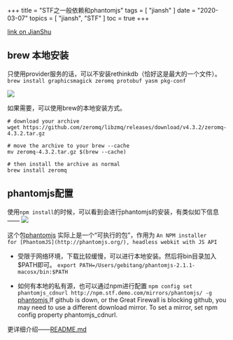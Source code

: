 +++
title = "STF之一般依赖和phantomjs"
tags = [
    "jiansh"
]
date = "2020-03-07"
topics = [
    "jiansh",
    "STF"
]
toc = true
+++



[link on JianShu](https://www.jianshu.com/p/ae1e013bf99e)

## brew 本地安装
只使用provider服务的话，可以不安装rethinkdb（恰好这是最大的一个文件）。`brew install graphicsmagick zeromq protobuf yasm pkg-conf`

![](https://upload-images.jianshu.io/upload_images/3296949-8dd420be0f4be2a8.png?imageMogr2/auto-orient/strip%7CimageView2/2/w/1240)

如果需要，可以使用brew的本地安装方式。 

```
# download your archive
wget https://github.com/zeromq/libzmq/releases/download/v4.3.2/zeromq-4.3.2.tar.gz

# move the archive to your brew --cache
mv zeromq-4.3.2.tar.gz $(brew --cache)

# then install the archive as normal
brew install zeromq
```

## phantomjs配置
使用`npm install`的时候，可以看到会进行phantomjs的安装，有类似如下信息——
![](https://upload-images.jianshu.io/upload_images/3296949-f98fe9c9dbaf7bc3.png?imageMogr2/auto-orient/strip%7CimageView2/2/w/1240)

这个包[phantomjs](https://github.com/Medium/phantomjs/releases/download/v2.1.1/phantomjs-2.1.1-macosx.zip) 实际上是一个“可执行的包”，作用为 `An NPM installer for [PhantomJS](http://phantomjs.org/), headless webkit with JS API`

- 受限于网络环境，下载比较缓慢，可以进行本地安装。然后将bin目录加入\$PATH即可。 `export PATH=/Users/gebitang/phantomjs-2.1.1-macosx/bin:$PATH` 

- 如何有本地的私有源，也可以通过npm进行配置 
`npm config set phantomjs_cdnurl http://npm.stf.demo.com/mirrors/phantomjs/ -g`
[phantomjs ](https://github.com/Medium/phantomjs)If github is down, or the Great Firewall is blocking github, you may need to use a different download mirror. To set a mirror, set npm config property phantomjs_cdnurl.

更详细介绍——[README.md ](https://github.com/Medium/phantomjs/blob/master/README.md)




